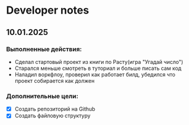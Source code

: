 # Developer notes

## 10.01.2025

### Выполненные действия:
- Сделал стартовый проект из книги по Расту(игра "Угадай число")
- Старался меньше смотреть в туториал и больше писать сам код
- Наладил воркфлоу, проверил как работает билд, убедился что проект собирается как должен

### Дополнительные цели: 
- [x] Создать репозиторий на Github
- [x] Создать файловую структуру
